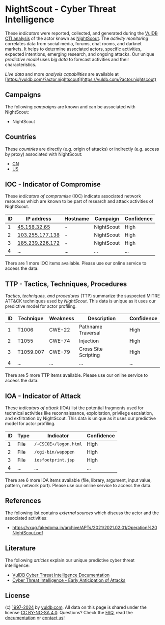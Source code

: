 # NightScout - Cyber Threat Intelligence

These _indicators_ were reported, collected, and generated during the [VulDB CTI analysis](https://vuldb.com/?kb.cti) of the actor known as [NightScout](https://vuldb.com/?actor.nightscout). The _activity monitoring_ correlates data from social media, forums, chat rooms, and darknet markets. It helps to determine associated actors, specific activities, expected intentions, emerging research, and ongoing attacks. Our unique _predictive model_ uses _big data_ to forecast activities and their characteristics.

_Live data_ and more _analysis capabilities_ are available at [https://vuldb.com/?actor.nightscout](https://vuldb.com/?actor.nightscout)

## Campaigns

The following _campaigns_ are known and can be associated with NightScout:

* NightScout

## Countries

These _countries_ are directly (e.g. origin of attacks) or indirectly (e.g. access by proxy) associated with NightScout:

* [CN](https://vuldb.com/?country.cn)
* [US](https://vuldb.com/?country.us)

## IOC - Indicator of Compromise

These _indicators of compromise_ (IOC) indicate associated network resources which are known to be part of research and attack activities of NightScout.

ID | IP address | Hostname | Campaign | Confidence
-- | ---------- | -------- | -------- | ----------
1 | [45.158.32.65](https://vuldb.com/?ip.45.158.32.65) | - | NightScout | High
2 | [103.255.177.138](https://vuldb.com/?ip.103.255.177.138) | - | NightScout | High
3 | [185.239.226.172](https://vuldb.com/?ip.185.239.226.172) | - | NightScout | High
4 | ... | ... | ... | ...

There are 1 more IOC items available. Please use our online service to access the data.

## TTP - Tactics, Techniques, Procedures

_Tactics, techniques, and procedures_ (TTP) summarize the suspected MITRE ATT&CK techniques used by _NightScout_. This data is unique as it uses our predictive model for actor profiling.

ID | Technique | Weakness | Description | Confidence
-- | --------- | -------- | ----------- | ----------
1 | T1006 | CWE-22 | Pathname Traversal | High
2 | T1055 | CWE-74 | Injection | High
3 | T1059.007 | CWE-79 | Cross Site Scripting | High
4 | ... | ... | ... | ...

There are 5 more TTP items available. Please use our online service to access the data.

## IOA - Indicator of Attack

These _indicators of attack_ (IOA) list the potential fragments used for technical activities like reconnaissance, exploitation, privilege escalation, and exfiltration by NightScout. This data is unique as it uses our predictive model for actor profiling.

ID | Type | Indicator | Confidence
-- | ---- | --------- | ----------
1 | File | `/+CSCOE+/logon.html` | High
2 | File | `/cgi-bin/wapopen` | High
3 | File | `iesfootprint.jsp` | High
4 | ... | ... | ...

There are 6 more IOA items available (file, library, argument, input value, pattern, network port). Please use our online service to access the data.

## References

The following list contains _external sources_ which discuss the actor and the associated activities:

* https://vxug.fakedoma.in/archive/APTs/2021/2021.02.01/Operation%20NightScout.pdf

## Literature

The following _articles_ explain our unique predictive cyber threat intelligence:

* [VulDB Cyber Threat Intelligence Documentation](https://vuldb.com/?kb.cti)
* [Cyber Threat Intelligence - Early Anticipation of Attacks](https://www.scip.ch/en/?labs.20201022)

## License

(c) [1997-2024](https://vuldb.com/?kb.changelog) by [vuldb.com](https://vuldb.com/?kb.about). All data on this page is shared under the license [CC BY-NC-SA 4.0](https://creativecommons.org/licenses/by-nc-sa/4.0/). Questions? Check the [FAQ](https://vuldb.com/?kb.faq), read the [documentation](https://vuldb.com/?kb) or [contact us](https://vuldb.com/?contact)!
